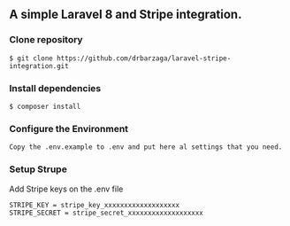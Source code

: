 ## A simple Laravel 8 and Stripe integration.

### Clone repository
```
$ git clone https://github.com/drbarzaga/laravel-stripe-integration.git
```

### Install dependencies
```
$ composer install
```

### Configure the Environment
```
Copy the .env.example to .env and put here al settings that you need.
```

### Setup Strupe
Add Stripe keys on the .env file
```
STRIPE_KEY = stripe_key_xxxxxxxxxxxxxxxxxxx
STRIPE_SECRET = stripe_secret_xxxxxxxxxxxxxxxxxxx
```